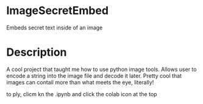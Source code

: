 # ImageSecretEmbed
Embeds secret text inside of an image

# Description
A cool project that taught me how to use python image tools. Allows user to encode a string into the image file and decode it later. Pretty cool that images can contail more than what meets the eye, literally!

to ply, clicm kn the .ipynb and click the colab icon at the top